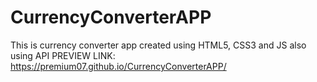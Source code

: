 # CurrencyConverterAPP
This is currency converter app created using HTML5, CSS3 and JS also using API
PREVIEW LINK: https://premium07.github.io/CurrencyConverterAPP/
